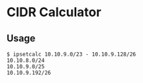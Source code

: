# CIDR Calculator

## Usage

```
$ ipsetcalc 10.10.9.0/23 - 10.10.9.128/26
10.10.8.0/24
10.10.9.0/25
10.10.9.192/26
```
